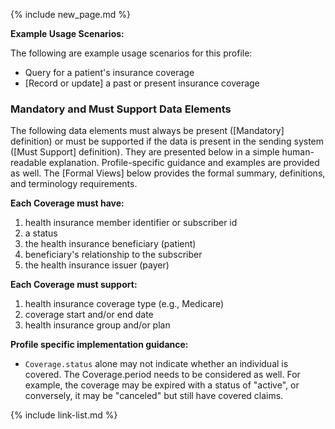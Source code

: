 {% include new_page.md %}

**Example Usage Scenarios:**

The following are example usage scenarios for this profile:

- Query for a patient's insurance coverage
- [Record or update] a past or present insurance coverage

### Mandatory and Must Support Data Elements

The following data elements must always be present ([Mandatory] definition) or must be supported if the data is present in the sending system ([Must Support] definition). They are presented below in a simple human-readable explanation. Profile-specific guidance and examples are provided as well. The [Formal Views] below provides the formal summary, definitions, and terminology requirements.

**Each Coverage must have:**

1. health insurance member identifier or subscriber id
2. a status
3. the health insurance beneficiary (patient)
4. beneficiary's relationship to the subscriber
5. the health insurance issuer (payer)

**Each Coverage must support:**

1. health insurance coverage type (e.g., Medicare)
2. coverage start and/or end date
3. health insurance group and/or plan


**Profile specific implementation guidance:**

- `Coverage.status` alone may not indicate whether an individual is covered. The Coverage.period needs to be considered as well. For example, the coverage may be expired with a status of "active", or conversely, it may be "canceled" but still have covered claims.

{% include link-list.md %}
